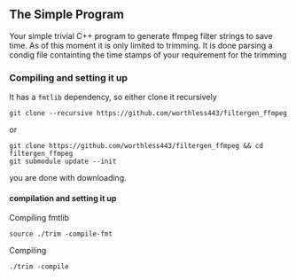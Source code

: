 The Simple Program 
------
Your simple trivial C++ program to generate ffmpeg filter strings to save time. As of this moment it is only limited to trimming. It is done parsing a condig file containting the time stamps of your requirement for the trimming

### Compiling and setting it up 

It has a `fmtlib` dependency, so either clone it recursively
```
git clone --recursive https://github.com/worthless443/filtergen_ffmpeg 
```
or 
```
git clone https://github.com/worthless443/filtergen_ffmpeg && cd filtergen_ffmpeg
git submodule update --init
```
you are done with downloading. 

#### compilation and setting it up

Compiling fmtlib

```
source ./trim -compile-fmt
```

Compiling 

```
./trim -compile
```

